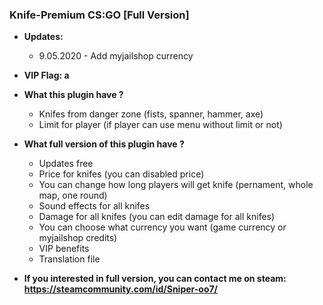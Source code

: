 ### Knife-Premium CS:GO [Full Version]

* **Updates:**
    - 9.05.2020 - Add myjailshop currency

* **VIP Flag: a**

* **What this plugin have ?**
    - Knifes from danger zone (fists, spanner, hammer, axe)
    - Limit for player (if player can use menu without limit or not)

* **What full version of this plugin have ?**
    - Updates free
    - Price for knifes (you can disabled price)
    - You can change how long players will get knife (pernament, whole map, one round)
    - Sound effects for all knifes
    - Damage for all knifes (you can edit damage for all knifes)
    - You can choose what currency you want (game currency or myjailshop credits)
    - VIP benefits 
    - Translation file

* **If you interested in full version, you can contact me on steam: https://steamcommunity.com/id/Sniper-oo7/**
